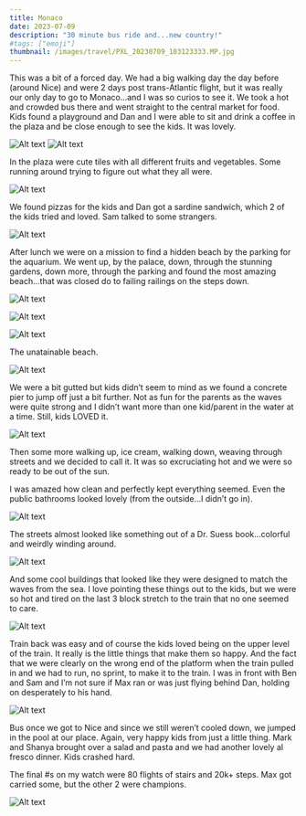 ```yaml
---
title: Monaco
date: 2023-07-09
description: "30 minute bus ride and...new country!"
#tags: ["emoji"]
thumbnail: /images/travel/PXL_20230709_103123333.MP.jpg
---
```


This was a bit of a forced day. We had a big walking day the day before (around Nice) and were 2 days post trans-Atlantic flight, but it was really our only day to go to Monaco…and I was so curios to see it. We took a hot and crowded bus there and went straight to the central market for food. Kids found a playground and Dan and I were able to sit and drink a coffee in the plaza and be close enough to see the kids. It was lovely.

![Alt text](/images/travel/PXL_20230709_092406551.MP.jpg)
![Alt text](/images/travel/PXL_20230709_093326082.jpg)

In the plaza were cute tiles with all different fruits and vegetables. Some running around trying to figure out what they all were.

![Alt text](../../static/images/travel/PXL_20230709_095014594.jpg)

We found pizzas for the kids and Dan got a sardine sandwich, which 2 of the kids tried and loved. Sam talked to some strangers.

![Alt text](/images/travel/PXL_20230709_100558698.jpg)

After lunch we were on a mission to find a hidden beach by the parking for the aquarium. We went up, by the palace, down, through the stunning gardens, down more, through the parking and found the most amazing beach…that was closed do to failing railings on the steps down. 

![Alt text](/images/travel/PXL_20230709_104656361.jpg)

![Alt text](/images/travel/PXL_20230709_104210627.jpg)

![Alt text](/images/travel/PXL_20230709_105442033.jpg)

The unatainable beach.

![Alt text](/images/travel/PXL_20230709_112019554.jpg)

We were a bit gutted but kids didn’t seem to mind as we found a concrete pier to jump off just a bit further. Not as fun for the parents as the waves were quite strong and I didn’t want more than one kid/parent in the water at a time. Still, kids LOVED it.

![Alt text](/images/travel/PXL_20230709_114209568.MP.jpg)

Then some more walking up, ice cream, walking down, weaving through streets and we decided to call it. It was so excruciating hot and we were so ready to be out of the sun. 

I was amazed how clean and perfectly kept everything seemed. Even the public bathrooms looked lovely (from the outside…I didn’t go in). 

![Alt text](/images/travel/PXL_20230709_121557338.jpg)

The streets almost looked like something out of a Dr. Suess book…colorful and weirdly winding around.

![Alt text](/images/travel/PXL_20230709_125323470.jpg)

And some cool buildings that looked like they were designed to match the waves from the sea. I love pointing these things out to the kids, but we were so hot and tired on the last 3 block stretch to the train that no one seemed to care.

![Alt text](/images/travel/PXL_20230709_130034529.jpg)

Train back was easy and of course the kids loved being on the upper level of the train. It really is the little things that make them so happy. And the fact that we were clearly on the wrong end of the platform when the train pulled in and we had to run, no sprint, to make it to the train. I was in front with Ben and Sam and I’m not sure if Max ran or was just flying behind Dan, holding on desperately to his hand. 

![Alt text](/images/travel/PXL_20230709_132136451.jpg)

Bus once we got to Nice and since we still weren’t cooled down, we jumped in the pool at our place. Again, very happy kids from just a little thing. Mark and Shanya brought over a salad and pasta and we had another lovely al fresco dinner. Kids crashed hard.

The final #s on my watch were 80 flights of stairs and 20k+ steps. Max got carried some, but the other 2 were champions.

![Alt text](/images/travel/PXL_20230709_191556082.jpg)
